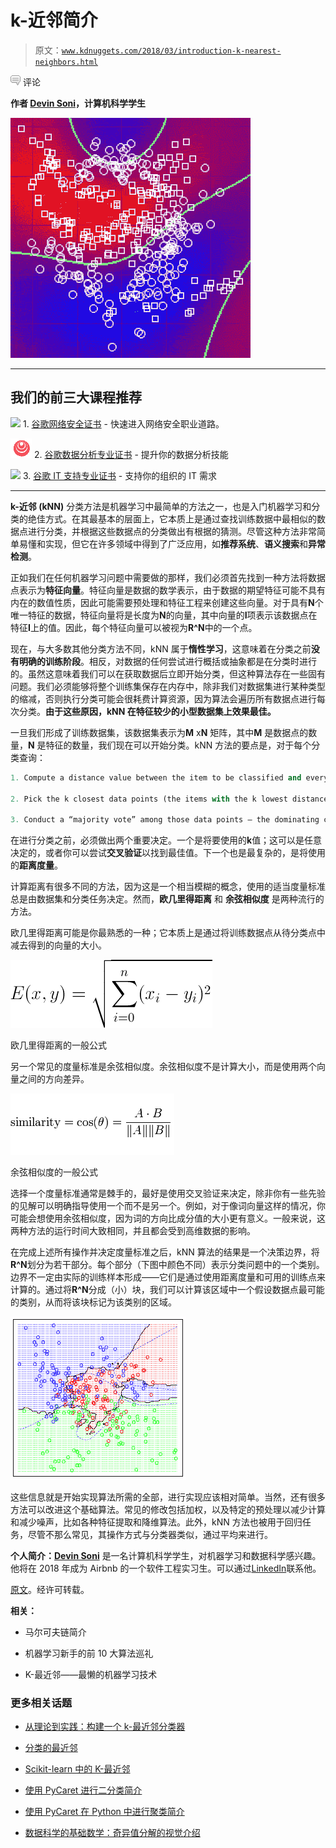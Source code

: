 # k-近邻简介

> 原文：[`www.kdnuggets.com/2018/03/introduction-k-nearest-neighbors.html`](https://www.kdnuggets.com/2018/03/introduction-k-nearest-neighbors.html)

![c](img/3d9c022da2d331bb56691a9617b91b90.png) 评论

**作者 [Devin Soni](https://www.linkedin.com/in/devinsoni/)，计算机科学学生**

![KNN](img/f5fc732a89c1efe810602d5129c0b000.png)

* * *

## 我们的前三大课程推荐

![](img/0244c01ba9267c002ef39d4907e0b8fb.png) 1\. [谷歌网络安全证书](https://www.kdnuggets.com/google-cybersecurity) - 快速进入网络安全职业道路。

![](img/e225c49c3c91745821c8c0368bf04711.png) 2\. [谷歌数据分析专业证书](https://www.kdnuggets.com/google-data-analytics) - 提升你的数据分析技能

![](img/0244c01ba9267c002ef39d4907e0b8fb.png) 3\. [谷歌 IT 支持专业证书](https://www.kdnuggets.com/google-itsupport) - 支持你的组织的 IT 需求

* * *

**k-近邻 (kNN)** 分类方法是机器学习中最简单的方法之一，也是入门机器学习和分类的绝佳方式。在其最基本的层面上，它本质上是通过查找训练数据中最相似的数据点进行分类，并根据这些数据点的分类做出有根据的猜测。尽管这种方法非常简单易懂和实现，但它在许多领域中得到了广泛应用，如**推荐系统**、**语义搜索**和**异常检测**。

正如我们在任何机器学习问题中需要做的那样，我们必须首先找到一种方法将数据点表示为**特征向量**。特征向量是数据的数学表示，由于数据的期望特征可能不具有内在的数值性质，因此可能需要预处理和特征工程来创建这些向量。对于具有**N**个唯一特征的数据，特征向量将是长度为**N**的向量，其中向量的**I**项表示该数据点在特征**I**上的值。因此，每个特征向量可以被视为**R^N**中的一个点。

现在，与大多数其他分类方法不同，kNN 属于**惰性学习**，这意味着在分类之前**没有明确的训练阶段**。相反，对数据的任何尝试进行概括或抽象都是在分类时进行的。虽然这意味着我们可以在获取数据后立即开始分类，但这种算法存在一些固有问题。我们必须能够将整个训练集保存在内存中，除非我们对数据集进行某种类型的缩减，否则执行分类可能会很耗费计算资源，因为算法会遍历所有数据点进行每次分类。**由于这些原因，kNN 在特征较少的小型数据集上效果最佳。**

一旦我们形成了训练数据集，该数据集表示为**M** x**N** 矩阵，其中**M** 是数据点的数量，**N** 是特征的数量，我们现在可以开始分类。kNN 方法的要点是，对于每个分类查询：

```py
1. Compute a distance value between the item to be classified and every item in the training data-set

2. Pick the k closest data points (the items with the k lowest distances)

3. Conduct a “majority vote” among those data points — the dominating classification in that pool is decided as the final classification

```

在进行分类之前，必须做出两个重要决定。一个是将要使用的**k**值；这可以是任意决定的，或者你可以尝试**交叉验证**以找到最佳值。下一个也是最复杂的，是将使用的**距离度量**。

计算距离有很多不同的方法，因为这是一个相当模糊的概念，使用的适当度量标准总是由数据集和分类任务决定。然而，**欧几里得距离** 和 **余弦相似度** 是两种流行的方法。

欧几里得距离可能是你最熟悉的一种；它本质上是通过将训练数据点从待分类点中减去得到的向量的大小。

![](img/d05ff37f97ea122929ddf4ed4524f14c.png)

欧几里得距离的一般公式

另一个常见的度量标准是余弦相似度。余弦相似度不是计算大小，而是使用两个向量之间的方向差异。

![](img/ebfcde9367ef46848dd87807d63e0a99.png)

余弦相似度的一般公式

选择一个度量标准通常是棘手的，最好是使用交叉验证来决定，除非你有一些先验的见解可以明确指导使用一个而不是另一个。例如，对于像词向量这样的情况，你可能会想使用余弦相似度，因为词的方向比成分值的大小更有意义。一般来说，这两种方法的运行时间大致相同，并且都会受到高维数据的影响。

在完成上述所有操作并决定度量标准之后，kNN 算法的结果是一个决策边界，将**R^N**划分为若干部分。每个部分（下图中颜色不同）表示分类问题中的一个类别。边界不一定由实际的训练样本形成——它们是通过使用距离度量和可用的训练点来计算的。通过将**R^N**分成（小）块，我们可以计算该区域中一个假设数据点最可能的类别，从而将该块标记为该类别的区域。

![](img/eb0c8d05603c0f84b9aaa1034acdbd3b.png)

这些信息就是开始实现算法所需的全部，进行实现应该相对简单。当然，还有很多方法可以改进这个基础算法。常见的修改包括加权，以及特定的预处理以减少计算和减少噪声，比如各种特征提取和降维算法。此外，kNN 方法也被用于回归任务，尽管不那么常见，其操作方式与分类器类似，通过平均来进行。

**个人简介：[Devin Soni](https://www.linkedin.com/in/devinsoni/)** 是一名计算机科学学生，对机器学习和数据科学感兴趣。他将在 2018 年成为 Airbnb 的一个软件工程实习生。可以通过[LinkedIn](https://www.linkedin.com/in/devinsoni/)联系他。

[原文](https://towardsdatascience.com/introduction-to-k-nearest-neighbors-3b534bb11d26)。经许可转载。

**相关：**

+   马尔可夫链简介

+   机器学习新手的前 10 大算法巡礼

+   K-最近邻——最懒的机器学习技术

### 更多相关话题

+   [从理论到实践：构建一个 k-最近邻分类器](https://www.kdnuggets.com/2023/06/theory-practice-building-knearest-neighbors-classifier.html)

+   [分类的最近邻](https://www.kdnuggets.com/2022/04/nearest-neighbors-classification.html)

+   [Scikit-learn 中的 K-最近邻](https://www.kdnuggets.com/2022/07/knearest-neighbors-scikitlearn.html)

+   [使用 PyCaret 进行二分类简介](https://www.kdnuggets.com/2021/12/introduction-binary-classification-pycaret.html)

+   [使用 PyCaret 在 Python 中进行聚类简介](https://www.kdnuggets.com/2021/12/introduction-clustering-python-pycaret.html)

+   [数据科学的基础数学：奇异值分解的视觉介绍](https://www.kdnuggets.com/2022/06/essential-math-data-science-visual-introduction-singular-value-decomposition.html)
